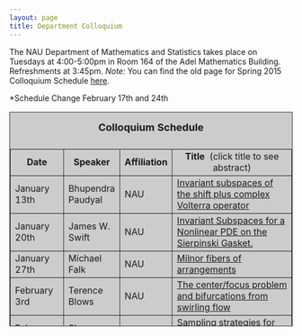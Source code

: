 ```yaml
---
layout: page
title: Department Colloquium
---
```


The NAU Department of Mathematics and Statistics takes place on Tuesdays at 4:00-5:00pm in Room 164 of the Adel Mathematics
Building. Refreshments at 3:45pm.  *Note:* You can find the old page for Spring 2015 Colloquium Schedule [here](http://jan.ucc.nau.edu/~jmn3/S15_colloquium.html).

<table width="90%" height="381" border="" align="center" bordercolor="#333333" bgcolor="#CCCCCC">
<caption>
<center>
  <p><b><font size="+1">Colloquium Schedule</font></b></p>
  </center>
</caption>

<tbody><tr>
<td width="12%">
<center>
  <b>Date</b>
</center></td>

<td width="16%">
<center>
  <b>Speaker</b>
</center></td>

<td width="17%">
<center>
  <b>Affiliation</b>
</center></td>

<td width="55%">
<center>
  <b>Title&nbsp;</b> (click title to see abstract)
</center></td>
</tr>

<tr>
<td>January 13th</td>
<td>Bhupendra Paudyal</td>
<td>NAU</td>
<td><a href="{{ site.baseurl }}/colloquium_files/paudyal_011315.pdf" target="_blank">Invariant subspaces of the shift plus complex Volterra operator</a></td>
</tr>

<tr>
<td>January 20th</td>
<td>James W. Swift</td>
<td>NAU</td>
<td><a href="{{ site.baseurl }}/colloquium_files/swift_012015.pdf" target="_blank">
Invariant Subspaces for a Nonlinear PDE on the Sierpinski Gasket.</a></td>
</tr>

<tr>
  <td>January 27th</td>
  <td>Michael Falk</td>
  <td>NAU</td>
<td><a href="{{ site.baseurl }}/colloquium_files/falk_012715.pdf" target="_blank">Milnor fibers of arrangements</a></td>
</tr>

<tr>
  <td>February 3rd</td>
  <td>Terence Blows</td>
  <td> NAU</td>
<td><a href="{{ site.baseurl }}/colloquium_files/blows_020315.pdf" target="_blank">The center/focus problem and bifurcations from swirling flow</a></td>
</tr>

<tr>
  <td>February 10th</td>
  <td>Slava Fofanov</td>
  <td>NAU</td>
<td><a href="{{ site.baseurl }}/colloquium_files/fofanov_021015.pdf" target="_blank">Sampling strategies for low carriage-rate pathogen detection</a></td>
</tr>

<tr>
  <td>*February 17th</td>
  <td>Bret Benesh</td>
  <td>College of Saint Benedict & Saint John's University</td>
<td><a href="{{ site.baseurl }}/colloquium_files/benesh_021715.pdf" target="_blank">When is S_n maximal in S_m?</a></td>
</tr>

<tr>
  <td>*February 24th</td>
  <td>James Palmer </td>
  <td>NAU, <br>EE and CS</td>
<td><a href="{{ site.baseurl }}/colloquium_files/palmer_022415.pdf" target="_blank">Experiments in Exponential Perspective</a></td>
</tr>

<tr>
  <td>March 3rd</td>
  <td>Reserved for Interview Talks <br> at this time</td>
  <td></td>
<td></td>
</tr>

<tr>
  <td>March 10th</td>
  <td>Reserved for Interview Talks <br> at this time</td>
  <td></td>
<td></td>
</tr>

<tr>
  <td>March 17th</td>
  <td>Spring Break</td>
  <td></td>
<td></td>
</tr>

<tr>
  <td>March 24th</td>
  <td>Reserved for Interview Talks <br> at this time</td>
  <td></td>
<td></td>
</tr>

<tr>
  <td>March 31st</td>
  <td>Reserved for Interview Talks <br> at this time</td>
  <td></td>
<td></td>
</tr>

<tr>
  <td>April 7th</td>
  <td>Dana Ernst</td>
  <td>NAU</td>
<td><a href="{{ site.baseurl }}/colloquium_files/ernst_040715.pdf" target="_blank">TBA</a></td>
</tr>

<tr>
  <td>April 14th</td>
  <td>Thomas Holtzworth</td>
  <td>NAU</td>
<td><a href="{{ site.baseurl }}/colloquium_files/holtzworth_041415.pdf" target="_blank">Thesis talk<br>Mentor: Falk</a></td>
</tr>

<tr>
  <td>April 21st</td>
  <td>Michael McHenry </td>
  <td>NAU</td>
<td><a href="{{ site.baseurl }}/colloquium_files/mchenry_042115.pdf" target="_blank">Thesis talk<br>Mentor: Neuberger</a></td>
</tr>

<tr>
  <td>April 28th</td>
  <td>Honors Week</td>
  <td>TBA</td>
<td>TBA</td>
</tr>

\*Schedule Change February 17th and 24th
